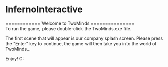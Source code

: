 # InfernoInteractive

============ Welcome to TwoMinds ===============  
To run the game, please double-click the TwoMinds.exe file.

The first scene that will appear is our company splash screen. 
Please press the "Enter" key to continue, the game will then take you into the world of TwoMinds...

Enjoy! C:
